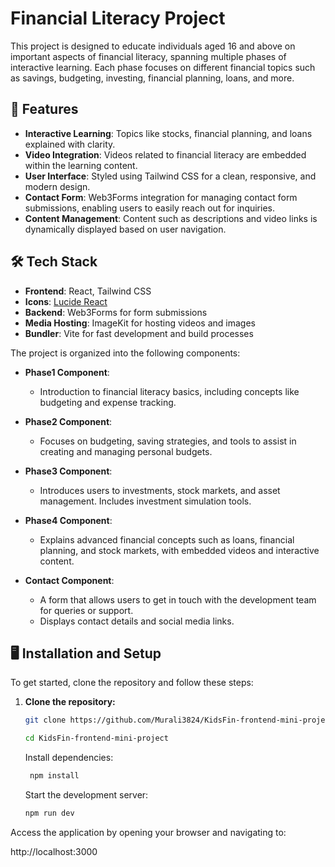 # Financial Literacy Project

This project is designed to educate individuals aged 16 and above on important aspects of financial literacy, spanning multiple phases of interactive learning. Each phase focuses on different financial topics such as savings, budgeting, investing, financial planning, loans, and more.

## 🚀 Features

- **Interactive Learning**: Topics like stocks, financial planning, and loans explained with clarity.
- **Video Integration**: Videos related to financial literacy are embedded within the learning content.
- **User Interface**: Styled using Tailwind CSS for a clean, responsive, and modern design.
- **Contact Form**: Web3Forms integration for managing contact form submissions, enabling users to easily reach out for inquiries.
- **Content Management**: Content such as descriptions and video links is dynamically displayed based on user navigation.

## 🛠️ Tech Stack

- **Frontend**: React, Tailwind CSS
- **Icons**: [Lucide React](https://lucide.dev/)
- **Backend**: Web3Forms for form submissions
- **Media Hosting**: ImageKit for hosting videos and images
- **Bundler**: Vite for fast development and build processes

The project is organized into the following components:

- **Phase1 Component**:

  - Introduction to financial literacy basics, including concepts like budgeting and expense tracking.

- **Phase2 Component**:

  - Focuses on budgeting, saving strategies, and tools to assist in creating and managing personal budgets.

- **Phase3 Component**:

  - Introduces users to investments, stock markets, and asset management. Includes investment simulation tools.

- **Phase4 Component**:

  - Explains advanced financial concepts such as loans, financial planning, and stock markets, with embedded videos and interactive content.

- **Contact Component**:
  - A form that allows users to get in touch with the development team for queries or support.
  - Displays contact details and social media links.

## 🖥️ Installation and Setup

To get started, clone the repository and follow these steps:

1. **Clone the repository:**

   ```bash
   git clone https://github.com/Murali3824/KidsFin-frontend-mini-project.git

   cd KidsFin-frontend-mini-project

   ```

   Install dependencies:

   ```bash
    npm install
   ```

   Start the development server:

   ```bash
   npm run dev
   ```

Access the application by opening your browser and navigating to:

http://localhost:3000
